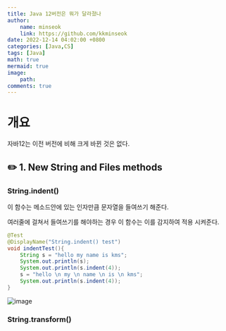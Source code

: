 ```yaml
---
title: Java 12버전은 뭐가 달라졌나
author: 
    name: minseok
    link: https://github.com/kkminseok
date: 2022-12-14 04:02:00 +0800
categories: [Java,CS]
tags: [Java]
math: true
mermaid: true
image: 
    path: 
comments: true
---
```


# 개요

자바12는 이전 버전에 비해 크게 바뀐 것은 없다.

## ✏️ 1. New String and Files methods

### String.indent()

이 함수는 메소드안에 있는 인자만큼 문자열을 들여쓰기 해준다. 

여러줄에 걸쳐서 들여쓰기를 해야하는 경우 이 함수는 이를 감지하여 적용 시켜준다.

```java
@Test
@DisplayName("String.indent() test")
void indentTest(){
    String s = "hello my name is kms";
    System.out.println(s);
    System.out.println(s.indent(4));
    s = "hello \n my \n name \n is \n kms";
    System.out.println(s.indent(4));
}
```

![image](https://user-images.githubusercontent.com/30401054/207633423-ace3f110-a2b2-47e8-8358-2685de304b6d.png)

### String.transform()



